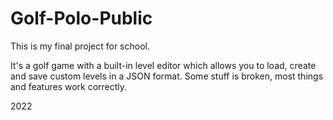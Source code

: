 # Golf-Polo-Public

This is my final project for school.

It's a golf game with a built-in level editor which allows you to load, create and save custom levels in a JSON format. Some stuff is broken, most things and features work correctly.

2022
